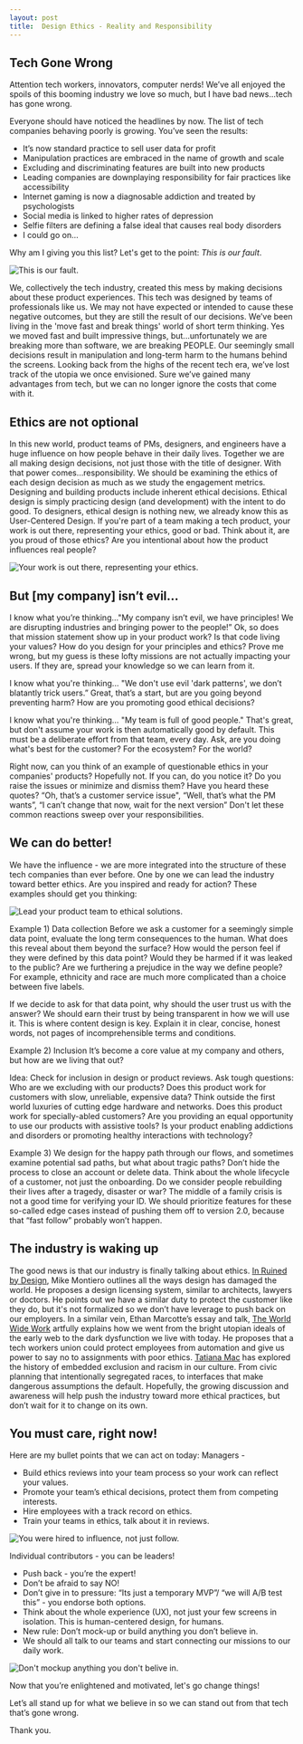 ```yaml
---
layout: post
title:  Design Ethics - Reality and Responsibility
---
```

## Tech Gone Wrong
Attention tech workers, innovators, computer nerds! We’ve all enjoyed the spoils of this booming industry we love so much,  but I have bad news...tech has gone wrong.<!--more-->

Everyone should have noticed the headlines by now. The list of tech companies behaving poorly is growing. You’ve seen the results:
- It’s now standard practice to sell user data for profit
- Manipulation practices are embraced in the name of growth and scale
- Excluding and discriminating features are built into new products
- Leading companies are downplaying responsibility for fair practices like accessibility
- Internet gaming is now a diagnosable addiction and treated by psychologists
- Social media is linked to higher rates of depression
- Selfie filters are defining a false ideal that causes real body disorders
- I could go on...

Why am I giving you this list?
Let's get to the point: *This is our fault*.

![This is our fault.](/assets/posts/Quote-fault.png)

We, collectively the tech industry, created this mess by making decisions about these product experiences. This tech was designed by teams of professionals like us. We may not have expected or intended to cause these negative outcomes, but they are still the result of our decisions. 
We’ve been living in the 'move fast and break things' world of short term thinking. Yes we moved fast and built impressive things, but...unfortunately we are breaking more than software, we are breaking PEOPLE. 
Our seemingly small decisions result in manipulation and long-term harm to the humans behind the screens. 
Looking back from the highs of the recent tech era, we’ve lost track of the utopia we once envisioned. Sure we’ve gained many advantages from tech, but we can no longer ignore the costs that come with it.

## Ethics are not optional
In this new world, product teams of PMs, designers, and engineers have a huge influence on how people behave in their daily lives. Together we are all making design decisions, not just those with the title of designer. With that power comes…responsibility. We should be examining the ethics of each design decision as much as we study the engagement metrics. Designing and building products include inherent ethical decisions. Ethical design is simply practicing design (and development) with the intent to do good. To designers, ethical design is nothing new, we already know this as User-Centered Design. If you're part of a team making a tech product, your work is out there, representing your ethics, good or bad. Think about it, are you proud of those ethics? Are you intentional about how the product influences real people?

![Your work is out there, representing your ethics.](/assets/posts/Quote-represent.png)


## But [my company] isn’t evil...

I know what you’re thinking…"My company isn’t evil, we have principles! We are disrupting industries and bringing power to the people!”
Ok, so does that mission statement show up in your product work? Is that code living your values? How do you design for your principles and ethics? Prove me wrong, but my guess is these lofty missions are not actually impacting your users. If they are, spread your knowledge so we can learn from it. 

I know what you're thinking... "We don't use evil 'dark patterns', we don’t blatantly trick users.” Great, that’s a start, but are you going beyond preventing harm? How are you promoting good ethical decisions?

I know what you're thinking… "My team is full of good people." That's great, but don't assume your work is then automatically good by default. This must be a deliberate effort from that team, every day. 
Ask, are you doing what's best for the customer? For the ecosystem? For the world?

Right now, can you think of an example of questionable ethics in your companies' products? Hopefully not. If you can, do you notice it? Do you raise the issues or minimize and dismiss them?
Have you heard these quotes? “Oh, that’s a customer service issue", “Well, that’s what the PM wants”, “I can’t change that now, wait for the next version” 
Don't let these common reactions sweep over your responsibilities.

## We can do better!

We have the influence - we are more integrated into the structure of these tech companies than ever before. One by one we can lead the industry toward better ethics. Are you inspired and ready for action? These examples should get you thinking:

![Lead your product team to ethical solutions.](/assets/posts/Quote-lead.png)

Example 1) Data collection
Before we ask a customer for a seemingly simple data point, evaluate the long term consequences to the human. What does this reveal about them beyond the surface? How would the person feel if they were defined by this data point? Would they be harmed if it was leaked to the public? Are we furthering a prejudice in the way we define people? For example, ethnicity and race are much more complicated than a choice between five labels.

If we decide to ask for that data point, why should the user trust us with the answer? We should earn their trust by being transparent in how we will use it.
This is where content design is key. Explain it in clear, concise, honest words, not pages of incomprehensible terms and conditions.

Example 2) Inclusion
It’s become a core value at my company and others, but how are we living that out? 

Idea: Check for inclusion in design or product reviews.
Ask tough questions: Who are we excluding with our products? Does this product work for customers with slow, unreliable, expensive data? Think outside the first world luxuries of cutting edge hardware and networks. Does this product work for specially-abled customers? Are you providing an equal opportunity to use our products with assistive tools? Is your product enabling addictions and disorders or promoting healthy interactions with technology?

Example 3) We design for the happy path through our flows, and sometimes examine potential sad paths, but what about tragic paths? Don’t hide the process to close an account or delete data. Think about the whole lifecycle of a customer, not just the onboarding. Do we consider people rebuilding their lives after a tragedy, disaster or war? The middle of a family crisis is not a good time for verifying your ID. We should prioritize features for these so-called edge cases instead of pushing them off to version 2.0, because that “fast follow” probably won’t happen.

## The industry is waking up 

The good news is that our industry is finally talking about ethics. [In Ruined by Design](https://www.ruinedby.design/), Mike Montiero outlines all the ways design has damaged the world. He proposes a design licensing system, similar to architects, lawyers or doctors. He points out we have a similar duty to protect the customer like they do, but it's not formalized so we don’t have leverage to push back on our employers. 
In a similar vein, Ethan Marcotte’s essay and talk, [The World Wide Work](https://ethanmarcotte.com/wrote/the-world-wide-work/) artfully explains how we went from the bright utopian ideals of the early web to the dark dysfunction we live with today. He proposes that a tech workers union could protect employees from automation and give us power to say no to assignments with poor ethics.
[Tatiana Mac](https://www.clarityconf.com/people/tatiana-mac) has explored the history of embedded exclusion and racism in our culture. From civic planning that intentionally segregated races, to interfaces that make dangerous assumptions the default.
Hopefully, the growing discussion and awareness will help push the industry toward more ethical practices, but don’t wait for it to change on its own.

## You must care, right now!

Here are my bullet points that we can act on today:
Managers -
- Build ethics reviews into your team process so your work can reflect your values.  
- Promote your team’s ethical decisions, protect them from competing interests. 
- Hire employees with a track record on ethics. 
- Train your teams in ethics, talk about it in reviews. 

![You were hired to influence, not just follow.](/assets/posts/Quote-hired.png)

Individual contributors - you can be leaders!
- Push back - you’re the expert! 
- Don’t be afraid to say NO! 
- Don’t give in to pressure: “Its just a temporary MVP”/ “we will A/B test this” - you endorse both options. 
- Think about the whole experience (UX), not just your few screens in isolation. This is human-centered design, for humans. 
- New rule: Don’t mock-up or build anything you don’t believe in. 
- We should all talk to our teams and start connecting our missions to our daily work.

![Don't mockup anything you don't belive in.](/assets/posts/Quote-mockup.png)

Now that you’re enlightened and motivated, let's go change things!

Let’s all stand up for what we believe in so we can stand out from that tech that’s gone wrong.

Thank you.
